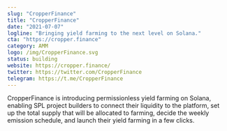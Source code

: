 ```yaml
---
slug: "CropperFinance"
title: "CropperFinance"
date: "2021-07-07"
logline: "Bringing yield farming to the next level on Solana."
cta: "https://cropper.finance"
category: AMM
logo: /img/CropperFinance.svg
status: building
website: https://cropper.finance/
twitter: https://twitter.com/CropperFinance
telegram: https://t.me/CropperFinance
---
```


CropperFinance is introducing permissionless yield farming on Solana, enabling SPL project builders to connect their liquidity to the platform, set up the total supply that will be allocated to farming, decide the weekly emission schedule, and launch their yield farming in a few clicks.

